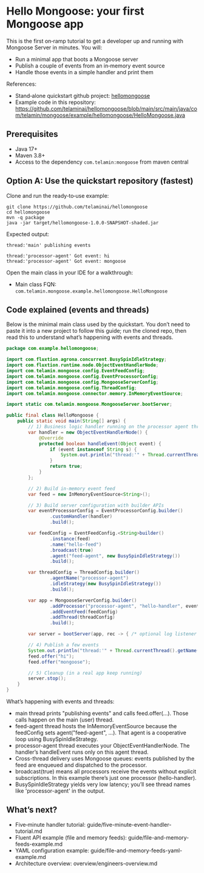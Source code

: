 # Hello Mongoose: your first Mongoose app

This is the first on‑ramp tutorial to get a developer up and running with Mongoose Server in minutes. You will:

- Run a minimal app that boots a Mongoose server
- Publish a couple of events from an in‑memory event source
- Handle those events in a simple handler and print them

References:

- Stand‑alone quickstart github project: [hellomongoose](https://github.com/telaminai/hellomongoose)  
- Example code in this repository: https://github.com/telaminai/hellomongoose/blob/main/src/main/java/com/telamin/mongoose/example/hellomongoose/HelloMongoose.java

## Prerequisites

- Java 17+
- Maven 3.8+
- Access to the dependency `com.telamin:mongoose` from maven central

## Option A: Use the quickstart repository (fastest)

Clone and run the ready‑to‑use example:

```
git clone https://github.com/telaminai/hellomongoose
cd hellomongoose
mvn -q package
java -jar target/hellomongoose-1.0.0-SNAPSHOT-shaded.jar
```

Expected output:

```
thread:'main' publishing events

thread:'processor-agent' Got event: hi
thread:'processor-agent' Got event: mongoose
```

Open the main class in your IDE for a walkthrough:

- Main class FQN: `com.telamin.mongoose.example.hellomongoose.HelloMongoose`

## Code explained (events and threads)

Below is the minimal main class used by the quickstart. You don’t need to paste it into a new project to follow this guide; run the cloned repo, then read this to understand what’s happening with events and threads.

```java
package com.example.hellomongoose;

import com.fluxtion.agrona.concurrent.BusySpinIdleStrategy;
import com.fluxtion.runtime.node.ObjectEventHandlerNode;
import com.telamin.mongoose.config.EventFeedConfig;
import com.telamin.mongoose.config.EventProcessorConfig;
import com.telamin.mongoose.config.MongooseServerConfig;
import com.telamin.mongoose.config.ThreadConfig;
import com.telamin.mongoose.connector.memory.InMemoryEventSource;

import static com.telamin.mongoose.MongooseServer.bootServer;

public final class HelloMongoose {
    public static void main(String[] args) {
        // 1) Business logic handler running on the processor agent thread
        var handler = new ObjectEventHandlerNode() {
            @Override
            protected boolean handleEvent(Object event) {
                if (event instanceof String s) {
                    System.out.println("thread:'" + Thread.currentThread().getName() + "' Got event: " + s);
                }
                return true;
            }
        };

        // 2) Build in‑memory event feed
        var feed = new InMemoryEventSource<String>();

        // 3) Build server configuration with builder APIs
        var eventProcessorConfig = EventProcessorConfig.builder()
                .customHandler(handler)
                .build();

        var feedConfig = EventFeedConfig.<String>builder()
                .instance(feed)
                .name("hello-feed")
                .broadcast(true)
                .agent("feed-agent", new BusySpinIdleStrategy())
                .build();

        var threadConfig = ThreadConfig.builder()
                .agentName("processor-agent")
                .idleStrategy(new BusySpinIdleStrategy())
                .build();

        var app = MongooseServerConfig.builder()
                .addProcessor("processor-agent", "hello-handler", eventProcessorConfig)
                .addEventFeed(feedConfig)
                .addThread(threadConfig)
                .build();

        var server = bootServer(app, rec -> { /* optional log listener */ });

        // 4) Publish a few events
        System.out.println("thread:'" + Thread.currentThread().getName() + "' publishing events\n");
        feed.offer("hi");
        feed.offer("mongoose");

        // 5) Cleanup (in a real app keep running)
        server.stop();
    }
}
```

What’s happening with events and threads:
- main thread prints "publishing events" and calls feed.offer(...). Those calls happen on the main (user) thread.
- feed-agent thread hosts the InMemoryEventSource because the feedConfig sets agent("feed-agent", ...). That agent is a cooperative loop using BusySpinIdleStrategy.
- processor-agent thread executes your ObjectEventHandlerNode. The handler’s handleEvent runs only on this agent thread.
- Cross-thread delivery uses Mongoose queues: events published by the feed are enqueued and dispatched to the processor.
- broadcast(true) means all processors receive the events without explicit subscriptions. In this example there’s just one processor (hello-handler).
- BusySpinIdleStrategy yields very low latency; you’ll see thread names like 'processor-agent' in the output.



## What’s next?

- Five‑minute handler tutorial: guide/five-minute-event-handler-tutorial.md
- Fluent API example (file and memory feeds): guide/file-and-memory-feeds-example.md
- YAML configuration example: guide/file-and-memory-feeds-yaml-example.md
- Architecture overview: overview/engineers-overview.md
